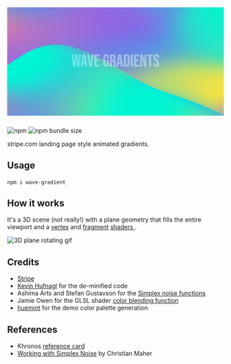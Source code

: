 # ![Wave Gradient](art/readme-hero.jpg)

![npm](https://img.shields.io/npm/v/wave-gradient?style=for-the-badge)
![npm bundle size](https://img.shields.io/bundlephobia/minzip/wave-gradient?style=for-the-badge)

stripe.com landing page style animated gradients.

## Usage

```shell
npm i wave-gradient
```

## How it works

It's a 3D scene (not really!) with a plane geometry that fills the
entire viewport and a [vertex](packages/wave-gradient/src/shaders/.vert)
and [fragment](packages/wave-gradient/src/shaders/.frag) [shaders
](https://developer.mozilla.org/en-US/docs/Games/Techniques/3D_on_the_web/GLSL_Shaders).

![3D plane rotating gif](https://user-images.githubusercontent.com/21214427/160907503-3cdd110c-ff48-4e2f-965c-d2c5bd173051.gif)

## Credits

- [Stripe](https://stripe.com)
- [Kevin
  Hufnagl](https://kevinhufnagl.com/how-to-stripe-website-gradient-effect/)
  for the de-minified code
- Ashima Arts and Stefan Gustavson for the [Simplex noise functions](https://github.com/stegu/webgl-noise)
- Jamie Owen for the GLSL shader [color blending function](https://github.com/jamieowen/glsl-blend)
- [huemint](https://huemint.com) for the demo color palette generation

## References

- Khronos [reference
  card](https://www.khronos.org/files/webgl/webgl-reference-card-1_0.pdf)
- [Working with Simplex
  Noise](https://cmaher.github.io/posts/working-with-simplex-noise) by
  Christian Maher
